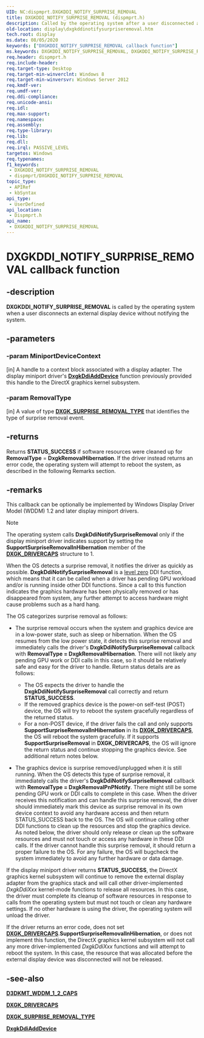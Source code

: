 ```yaml
---
UID: NC:dispmprt.DXGKDDI_NOTIFY_SURPRISE_REMOVAL
title: DXGKDDI_NOTIFY_SURPRISE_REMOVAL (dispmprt.h)
description: Called by the operating system after a user disconnected an external display device without notifying the system.Can optionally be implemented by Windows Display Driver Model (WDDM) 1.2 and later display miniport drivers.
old-location: display\dxgkddinotifysurpriseremoval.htm
tech.root: display
ms.date: 08/05/2020
keywords: ["DXGKDDI_NOTIFY_SURPRISE_REMOVAL callback function"]
ms.keywords: DXGKDDI_NOTIFY_SURPRISE_REMOVAL, DXGKDDI_NOTIFY_SURPRISE_REMOVAL callback, DxgkDdiNotifySurpriseRemoval, DxgkDdiNotifySurpriseRemoval callback function [Display Devices], display.dxgkddinotifysurpriseremoval, dispmprt/DxgkDdiNotifySurpriseRemoval
req.header: dispmprt.h
req.include-header: 
req.target-type: Desktop
req.target-min-winverclnt: Windows 8
req.target-min-winversvr: Windows Server 2012
req.kmdf-ver: 
req.umdf-ver: 
req.ddi-compliance: 
req.unicode-ansi: 
req.idl: 
req.max-support: 
req.namespace: 
req.assembly: 
req.type-library: 
req.lib: 
req.dll: 
req.irql: PASSIVE_LEVEL
targetos: Windows
req.typenames: 
f1_keywords:
 - DXGKDDI_NOTIFY_SURPRISE_REMOVAL
 - dispmprt/DXGKDDI_NOTIFY_SURPRISE_REMOVAL
topic_type:
 - APIRef
 - kbSyntax
api_type:
 - UserDefined
api_location:
 - Dispmprt.h
api_name:
 - DXGKDDI_NOTIFY_SURPRISE_REMOVAL
---
```


# DXGKDDI_NOTIFY_SURPRISE_REMOVAL callback function


## -description

**DXGKDDI_NOTIFY_SURPRISE_REMOVAL** is called by the operating system when a user disconnects an external display device without notifying the system.

## -parameters

### -param MiniportDeviceContext 

[in]
A handle to a context block associated with a display adapter. The display miniport driver's [**DxgkDdiAddDevice**](nc-dispmprt-dxgkddi_add_device.md) function previously provided this handle to the DirectX graphics kernel subsystem.

### -param RemovalType 

[in]
A value of type [**DXGK_SURPRISE_REMOVAL_TYPE**](ne-dispmprt-_dxgk_surprise_removal_type.md) that identifies the type of surprise removal event.

## -returns

Returns **STATUS_SUCCESS** if software resources were cleaned up for **RemovalType** = **DxgkRemovalHibernation**. If the driver instead returns an error code, the operating system will attempt to reboot the system, as described in the following Remarks section.

## -remarks

This callback can be optionally be implemented by Windows Display Driver Model (WDDM) 1.2 and later display miniport drivers.

> [!NOTE]
>
> The operating system calls **DxgkDdiNotifySurpriseRemoval** only if the display miniport driver indicates support by setting the **SupportSurpriseRemovalInHibernation** member of the [**DXGK_DRIVERCAPS**](../d3dkmddi/ns-d3dkmddi-_dxgk_drivercaps.md) structure to 1.

When the OS detects a surprise removal, it notifies the driver as quickly as possible. **DxgkDdiNotifySurpriseRemoval** is a [level zero](/windows-hardware/drivers/display/threading-and-synchronization-zero-level) DDI function, which means that it can be called when a driver has pending GPU workload and/or is running inside other DDI functions. Since a call to this function indicates the graphics hardware has been physically removed or has disappeared from system, any further attempt to access hardware might cause problems such as a hard hang.

The OS categorizes surprise removal as follows:

* The surprise removal occurs when the system and graphics device are in a low-power state, such as sleep or hibernation. When the OS resumes from the low power state, it detects this surprise removal and immediately calls the driver's **DxgkDdiNotifySurpriseRemoval** callback with **RemovalType = DxgkRemovalHibernation**. There will not likely any pending GPU work or DDI calls in this case, so it should be relatively safe and easy for the driver to handle. Return status details are as follows:

  * The OS expects the driver to handle the **DxgkDdiNotifySurpriseRemoval** call correctly and return **STATUS_SUCCESS**.
  * If the removed graphics device is the power-on self-test (POST) device, the OS will try to reboot the system gracefully regardless of the returned status.
  * For a non-POST device, if the driver fails the call and only supports **SupportSurpriseRemovalInHibernation** in its [**DXGK_DRIVERCAPS**](../d3dkmddi/ns-d3dkmddi-_dxgk_drivercaps.md), the OS will reboot the system gracefully. If it supports **SupportSurpriseRemoval** in **DXGK_DRIVERCAPS**, the OS will ignore the return status and continue stopping the graphics device. See additional return notes below.

* The graphics device is surprise removed/unplugged when it is still running. When the OS detects this type of surprise removal, it immediately calls the driver's **DxgkDdiNotifySurpriseRemoval** callback with **RemovalType = DxgkRemovalPnPNotify**. There might still be some pending GPU work or DDI calls to complete in this case. When the driver receives this notification and can handle this surprise removal, the driver should immediately mark this device as surprise removal in its own device context to avoid any hardware access and then return STATUS_SUCCESS back to the OS. The OS will continue calling other DDI functions to clean up the resources and stop the graphics device. As noted below, the driver should only release or clean up the software resources and must not touch or access any hardware in these DDI calls. If the driver cannot handle this surprise removal, it should return a proper failure to the OS. For any failure, the OS will bugcheck the system immediately to avoid any further hardware or data damage.

If the display miniport driver returns **STATUS_SUCCESS**, the DirectX graphics kernel subsystem will continue to remove the external display adapter from the graphics stack and will call other driver-implemented *DxgkDdiXxx* kernel-mode functions to release all resources. In this case, the driver must complete its cleanup of software resources in response to calls from the operating system but must not touch or clean any hardware settings. If no other hardware is using the driver, the operating system will unload the driver.

If the driver returns an error code, does not set [**DXGK_DRIVERCAPS**](../d3dkmddi/ns-d3dkmddi-_dxgk_drivercaps.md).**SupportSurpriseRemovalInHibernation**, or does not implement this function, the DirectX graphics kernel subsystem will not call any more driver-implemented *DxgkDdiXxx* functions and will attempt to reboot the system. In this case, the resource that was allocated before the external display device was disconnected will not be released.

## -see-also

[**D3DKMT_WDDM_1_2_CAPS**](/windows-hardware/drivers/display/d3dkmt-wddm-1-2-caps)

[**DXGK_DRIVERCAPS**](../d3dkmddi/ns-d3dkmddi-_dxgk_drivercaps.md)

[**DXGK_SURPRISE_REMOVAL_TYPE**](ne-dispmprt-_dxgk_surprise_removal_type.md)

[**DxgkDdiAddDevice**](nc-dispmprt-dxgkddi_add_device.md)

